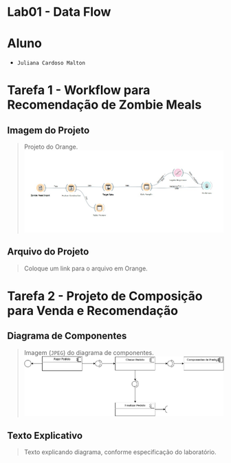 # Lab01 - Data Flow

# Aluno
* `Juliana Cardoso Malton`

# Tarefa 1 - Workflow para Recomendação de Zombie Meals

## Imagem do Projeto
> Projeto do Orange.
![Workflow Orange](images/lab1-at1-components.jpeg)

## Arquivo do Projeto
> Coloque um link para o arquivo em Orange.

# Tarefa 2 - Projeto de Composição para Venda e Recomendação

## Diagrama de Componentes

> Imagem (`JPEG`) do diagrama de componentes.
![Diagrama](images/lab1-at2-components.jpeg)

## Texto Explicativo

> Texto explicando diagrama, conforme especificação do laboratório.